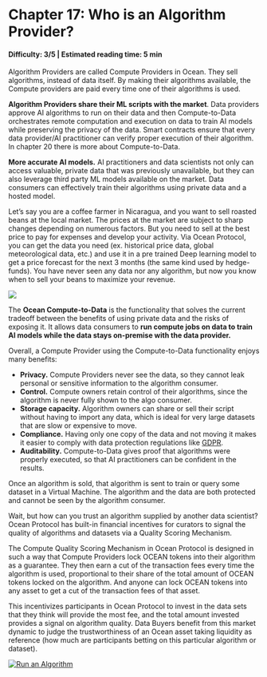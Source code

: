 # Chapter 17: Who is an Algorithm Provider?

#### Difficulty: **3/5** \| Estimated reading time: **5 min**

<dialog character="mantaray">Not all fishes in the Ocean are capable of coding their own algorithms. That’s why they rely on Algorithm Providers.</dialog>

Algorithm Providers are called Compute Providers in Ocean. They sell algorithms, instead of data itself. By making their algorithms available, the Compute providers are paid every time one of their algorithms is used.

**Algorithm Providers share their ML scripts with the market**. Data providers approve AI algorithms to run on their data and then Compute-to-Data orchestrates remote computation and execution on data to train AI models while preserving the privacy of the data. Smart contracts ensure that every data provider/AI practitioner can verify proper execution of their algorithm. In chapter 20 there is more about Compute-to-Data.

**More accurate AI models.** AI practitioners and data scientists not only can access valuable, private data that was previously unavailable, but they can also leverage third party ML models available on the market. Data consumers can effectively train their algorithms using private data and a hosted model.

Let’s say you are a coffee farmer in Nicaragua, and you want to sell roasted beans at the local market. The prices at the market are subject to sharp changes depending on numerous factors. But you need to sell at the best price to pay for expenses and develop your activity. Via Ocean Protocol, you can get the data you need (ex. historical price data, global meteorological data, etc.) and use it in a pre trained Deep learning model to get a price forecast for the next 3 months (the same kind used by hedge-funds). You have never seen any data nor any algorithm, but now you know when to sell your beans to maximize your revenue.

<img src="/images/chapter17_0.png" />

The **Ocean Compute-to-Data** is the functionality that solves the current tradeoff between the benefits of using private data and the risks of exposing it. It allows data consumers to **run compute jobs on data to train AI models while the data stays on-premise with the data provider.**

Overall, a Compute Provider using the Compute-to-Data functionality enjoys many benefits:

- **Privacy.** Compute Providers never see the data, so they cannot leak personal or sensitive information to the algorithm consumer.
- **Control.** Compute owners retain control of their algorithms, since the algorithm is never fully shown to the algo consumer.
- **Storage capacity.** Algorithm owners can share or sell their script without having to import any data, which is ideal for very large datasets that are slow or expensive to move.
- **Compliance.** Having only one copy of the data and not moving it makes it easier to comply with data protection regulations like [GDPR](https://docs.google.com/document/d/1dZsNiyaYoiqOM7MRdgmuBmCbFyV7DWMUrjNHSYDPMX4/edit#bookmark=id.p96246s1y7mf).
- **Auditability.** Compute-to-Data gives proof that algorithms were properly executed, so that AI practitioners can be confident in the results.

Once an algorithm is sold, that algorithm is sent to train or query some dataset in a Virtual Machine. The algorithm and the data are both protected and cannot be seen by the algorithm consumer.

Wait, but how can you trust an algorithm supplied by another data scientist?
Ocean Protocol has built-in financial incentives for curators to signal the quality of algorithms and datasets via a Quality Scoring Mechanism.

The Compute Quality Scoring Mechanism in Ocean Protocol is designed in such a way that Compute Providers lock OCEAN tokens into their algorithm as a guarantee. They then earn a cut of the transaction fees every time the algorithm is used, proportional to their share of the total amount of OCEAN tokens locked on the algorithm. And anyone can lock OCEAN tokens into any asset to get a cut of the transaction fees of that asset.

This incentivizes participants in Ocean Protocol to invest in the data sets that they think will provide the most fee, and the total amount invested provides a signal on algorithm quality. Data Buyers benefit from this market dynamic to judge the trustworthiness of an Ocean asset taking liquidity as reference (how much are participants betting on this particular algorithm or dataset).

[![Run an Algorithm](http://img.youtube.com/vi/8cbb_0s1aCk/0.jpg)](https://www.youtube.com/watch?v=8cbb_0s1aCk "Run an Algorithm")
